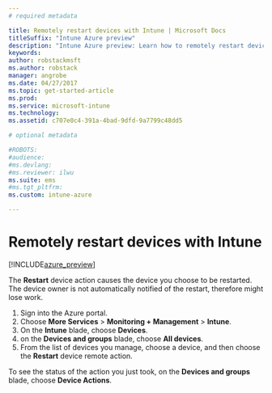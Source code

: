```yaml
---
# required metadata

title: Remotely restart devices with Intune | Microsoft Docs
titleSuffix: "Intune Azure preview"
description: "Intune Azure preview: Learn how to remotely restart devices using the restart device action."
keywords:
author: robstackmsft
ms.author: robstack
manager: angrobe
ms.date: 04/27/2017
ms.topic: get-started-article
ms.prod:
ms.service: microsoft-intune
ms.technology:
ms.assetid: c707e0c4-391a-4bad-9dfd-9a7799c48dd5

# optional metadata

#ROBOTS:
#audience:
#ms.devlang:
#ms.reviewer: ilwu
ms.suite: ems
#ms.tgt_pltfrm:
ms.custom: intune-azure

---
```


# Remotely restart devices with Intune


[!INCLUDE[azure_preview](../includes/azure_preview.md)]

The **Restart** device action causes the device you choose to be restarted. The device owner is not automatically notified of the restart, therefore might lose work.

1. Sign into the Azure portal.
2. Choose **More Services** > **Monitoring + Management** > **Intune**.
3. On the **Intune** blade, choose **Devices**.
4. on the **Devices and groups** blade, choose **All devices**.
5. From the list of devices you manage, choose a device, and then choose the **Restart** device remote action.

To see the status of the action you just took, on the **Devices and groups** blade, choose **Device Actions**.
